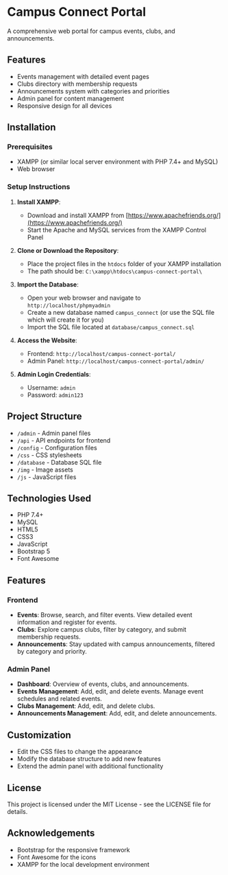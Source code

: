 # Campus Connect Portal

A comprehensive web portal for campus events, clubs, and announcements.

## Features

- Events management with detailed event pages
- Clubs directory with membership requests
- Announcements system with categories and priorities
- Admin panel for content management
- Responsive design for all devices

## Installation

### Prerequisites

- XAMPP (or similar local server environment with PHP 7.4+ and MySQL)
- Web browser

### Setup Instructions

1. **Install XAMPP**:
   - Download and install XAMPP from [https://www.apachefriends.org/](https://www.apachefriends.org/)
   - Start the Apache and MySQL services from the XAMPP Control Panel

2. **Clone or Download the Repository**:
   - Place the project files in the `htdocs` folder of your XAMPP installation
   - The path should be: `C:\xampp\htdocs\campus-connect-portal\`

3. **Import the Database**:
   - Open your web browser and navigate to `http://localhost/phpmyadmin`
   - Create a new database named `campus_connect` (or use the SQL file which will create it for you)
   - Import the SQL file located at `database/campus_connect.sql`

4. **Access the Website**:
   - Frontend: `http://localhost/campus-connect-portal/`
   - Admin Panel: `http://localhost/campus-connect-portal/admin/`

5. **Admin Login Credentials**:
   - Username: `admin`
   - Password: `admin123`

## Project Structure

- `/admin` - Admin panel files
- `/api` - API endpoints for frontend
- `/config` - Configuration files
- `/css` - CSS stylesheets
- `/database` - Database SQL file
- `/img` - Image assets
- `/js` - JavaScript files

## Technologies Used

- PHP 7.4+
- MySQL
- HTML5
- CSS3
- JavaScript
- Bootstrap 5
- Font Awesome

## Features

### Frontend

- **Events**: Browse, search, and filter events. View detailed event information and register for events.
- **Clubs**: Explore campus clubs, filter by category, and submit membership requests.
- **Announcements**: Stay updated with campus announcements, filtered by category and priority.

### Admin Panel

- **Dashboard**: Overview of events, clubs, and announcements.
- **Events Management**: Add, edit, and delete events. Manage event schedules and related events.
- **Clubs Management**: Add, edit, and delete clubs.
- **Announcements Management**: Add, edit, and delete announcements.

## Customization

- Edit the CSS files to change the appearance
- Modify the database structure to add new features
- Extend the admin panel with additional functionality

## License

This project is licensed under the MIT License - see the LICENSE file for details.

## Acknowledgements

- Bootstrap for the responsive framework
- Font Awesome for the icons
- XAMPP for the local development environment